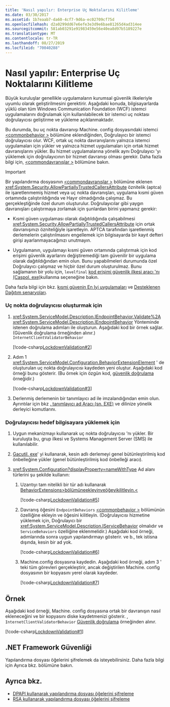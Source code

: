 ```yaml
---
title: 'Nasıl yapılır: Enterprise Uç Noktalarını Kilitleme'
ms.date: 03/30/2017
ms.assetid: 1b7eaab7-da60-4cf7-9d6a-ec02709cf75d
ms.openlocfilehash: d2a0299dd67e6efe3e3d9e6bae81265d4ad314ee
ms.sourcegitcommit: 581ab03291e91983459e56e40ea8d97b5189227e
ms.translationtype: MT
ms.contentlocale: tr-TR
ms.lasthandoff: 08/27/2019
ms.locfileid: "70040288"
---
```

# <a name="how-to-lock-down-endpoints-in-the-enterprise"></a>Nasıl yapılır: Enterprise Uç Noktalarını Kilitleme

Büyük kuruluşlar genellikle uygulamaların kurumsal güvenlik ilkeleriyle uyumlu olarak geliştirilmesini gerektirir. Aşağıdaki konuda, bilgisayarlarda yüklü olan tüm Windows Communication Foundation (WCF) istemci uygulamalarını doğrulamak için kullanılabilecek bir istemci uç noktası doğrulayıcısı geliştirme ve yükleme açıklanmaktadır.

Bu durumda, bu uç nokta davranışı Machine. config dosyasındaki istemci [ \<commonbehavior >](../../../../docs/framework/configure-apps/file-schema/wcf/commonbehaviors.md) bölümüne eklendiğinden, Doğrulayıcı bir istemci doğrulayıcısı olur. WCF, ortak uç nokta davranışlarını yalnızca istemci uygulamaları için yükler ve yalnızca hizmet uygulamaları için ortak hizmet davranışlarını yükler. Bu hizmet uygulamalarına yönelik aynı Doğrulayıcı 'yı yüklemek için doğrulayıcının bir hizmet davranışı olması gerekir. Daha fazla bilgi için, [ \<commondavranışlar >](../../../../docs/framework/configure-apps/file-schema/wcf/commonbehaviors.md) bölümüne bakın.

> [!IMPORTANT]
> Bir yapılandırma dosyasının [ \<commondavranışlar >](../../../../docs/framework/configure-apps/file-schema/wcf/commonbehaviors.md) bölümüne eklenen <xref:System.Security.AllowPartiallyTrustedCallersAttribute> öznitelik (aptca) ile işaretlenmemiş hizmet veya uç nokta davranışları, uygulama kısmi güven ortamında çalıştırıldığında ve Hayır olmadığında çalışmaz. Bu gerçekleştiğinde özel durum oluşturulur. Doğrulayıcılar gibi yaygın davranışları çalıştırmaya zorlamak için şunlardan birini yapmanız gerekir:
>
> - Kısmi güven uygulaması olarak dağıtıldığında çalışabilmesi <xref:System.Security.AllowPartiallyTrustedCallersAttribute> için ortak davranışınızı özniteliğiyle işaretleyin. APTCA tarafından işaretlenmiş derlemelerin çalıştırılmasını engellemek için bilgisayarda bir kayıt defteri girişi ayarlanmayacağınızı unutmayın.
>
> - Uygulamanın, uygulamayı kısmi güven ortamında çalıştırmak için kod erişimi güvenlik ayarlarını değiştiremediği tam güvenilir bir uygulama olarak dağıtıldığından emin olun. Bunu yapabilmeleri durumunda özel Doğrulayıcı çalışmaz ve hiçbir özel durum oluşturulmaz. Bunu sağlamanın bir yolu için, `levelfinal` [kod erişimi güvenlik ilkesi aracı 'nı (Caspol. exe)](https://go.microsoft.com/fwlink/?LinkId=248222)kullanma seçeneğine bakın.
>
> Daha fazla bilgi için bkz. [kısmi güvenin En Iyi uygulamaları](../../../../docs/framework/wcf/feature-details/partial-trust-best-practices.md) ve [Desteklenen Dağıtım senaryoları](../../../../docs/framework/wcf/feature-details/supported-deployment-scenarios.md).

### <a name="to-create-the-endpoint-validator"></a>Uç nokta doğrulayıcısı oluşturmak için

1. <xref:System.ServiceModel.Description.IEndpointBehavior.Validate%2A> <xref:System.ServiceModel.Description.IEndpointBehavior> Yönteminde istenen doğrulama adımları ile oluşturun. Aşağıdaki kod bir örnek sağlar. (Güvenlik doğrulama örneğinden alınır.) [](../../../../docs/framework/wcf/samples/security-validation.md) `InternetClientValidatorBehavior`

    [!code-csharp[LockdownValidation#2](../../../../samples/snippets/csharp/VS_Snippets_CFX/lockdownvalidation/cs/internetclientvalidatorbehavior.cs#2)]

2. Adım 1 <xref:System.ServiceModel.Configuration.BehaviorExtensionElement> ' de oluşturulan uç nokta doğrulayıcısı kaydeden yeni oluştur. Aşağıdaki kod örneği bunu gösterir. (Bu örnek için özgün kod, [güvenlik doğrulama](../../../../docs/framework/wcf/samples/security-validation.md) örneğidir.)

    [!code-csharp[LockdownValidation#3](../../../../samples/snippets/csharp/VS_Snippets_CFX/lockdownvalidation/cs/internetclientvalidatorelement.cs#3)]

3. Derlenmiş derlemenin bir tanımlayıcı ad ile imzalandığından emin olun. Ayrıntılar için bkz [. tanımlayıcı ad Aracı (sn. EXE)](https://go.microsoft.com/fwlink/?LinkId=248217) ve dilinize yönelik derleyici komutlarını.

### <a name="to-install-the-validator-into-the-target-computer"></a>Doğrulayıcısı hedef bilgisayara yüklemek için

1. Uygun mekanizmayı kullanarak uç nokta doğrulayıcısı 'nı yükler. Bir kuruluşta bu, grup ilkesi ve Systems Management Server (SMS) ile kullanılabilir.

2. [Gacutil. exe](../../../../docs/framework/tools/gacutil-exe-gac-tool.md)' yi kullanarak, kesin adlı derlemeyi genel bütünleştirilmiş kod önbelleğine yükler (genel bütünleştirilmiş kod önbelleği aracı).

3. <xref:System.Configuration?displayProperty=nameWithType> Ad alanı türlerini şu şekilde kullanın:

    1. Uzantıyı tam nitelikli bir tür adı kullanarak [ BehaviorExtensions>bölümüneekleyinveöğeyikilitleyin.\<](../../../../docs/framework/configure-apps/file-schema/wcf/behaviorextensions.md)

         [!code-csharp[LockdownValidation#5](../../../../samples/snippets/csharp/VS_Snippets_CFX/lockdownvalidation/cs/hostapplication.cs#5)]

    2. Davranış öğesini `EndpointBehaviors` [ \<commonbehavior >](../../../../docs/framework/configure-apps/file-schema/wcf/commonbehaviors.md) bölümünün özelliğine ekleyin ve öğesini kilitleyin. (Doğrulayıcısı hizmetine yüklemek için, Doğrulayıcı bir <xref:System.ServiceModel.Description.IServiceBehavior> olmalıdır ve `ServiceBehaviors` özelliğine eklenmelidir.) Aşağıdaki kod örneği, adımlarında sonra uygun yapılandırmayı gösterir. ve b., tek istisna dışında, kesin bir ad yok.

        [!code-csharp[LockdownValidation#6](../../../../samples/snippets/csharp/VS_Snippets_CFX/lockdownvalidation/cs/hostapplication.cs#6)]

    3. Machine.config dosyasına kaydedin. Aşağıdaki kod örneği, adım 3 ' teki tüm görevleri gerçekleştirir, ancak değiştirilen Machine. config dosyasının bir kopyasını yerel olarak kaydeder.

        [!code-csharp[LockdownValidation#7](../../../../samples/snippets/csharp/VS_Snippets_CFX/lockdownvalidation/cs/hostapplication.cs#7)]

## <a name="example"></a>Örnek

Aşağıdaki kod örneği, Machine. config dosyasına ortak bir davranışın nasıl ekleneceğini ve bir kopyasını diske kaydetmenizi gösterir. , `InternetClientValidatorBehavior` [Güvenlik doğrulama](../../../../docs/framework/wcf/samples/security-validation.md) örneğinden alınır.

[!code-csharp[LockdownValidation#1](../../../../samples/snippets/csharp/VS_Snippets_CFX/lockdownvalidation/cs/hostapplication.cs#1)]

## <a name="net-framework-security"></a>.NET Framework Güvenliği

Yapılandırma dosyası öğelerini şifrelemek da isteyebilirsiniz. Daha fazla bilgi için Ayrıca bkz. bölümüne bakın.

## <a name="see-also"></a>Ayrıca bkz.

- [DPAPI kullanarak yapılandırma dosyası öğelerini şifreleme](https://go.microsoft.com/fwlink/?LinkId=94954)
- [RSA kullanarak yapılandırma dosyası öğelerini şifreleme](https://go.microsoft.com/fwlink/?LinkId=94955)
